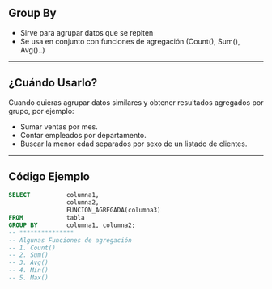 ## Group By

- Sirve para agrupar datos que se repiten
- Se usa en conjunto con funciones de agregación (Count(), Sum(), Avg()..)

---

## ¿Cuándo Usarlo?

Cuando quieras agrupar datos similares y obtener resultados agregados por grupo, por ejemplo:

- Sumar ventas por mes.
- Contar empleados por departamento.
- Buscar la menor edad separados por sexo de un listado de clientes.


---

## Código Ejemplo

```sql
SELECT          columna1, 
                columna2, 
                FUNCION_AGREGADA(columna3)
FROM            tabla
GROUP BY        columna1, columna2;
-- ***************
-- Algunas Funciones de agregación
-- 1. Count()
-- 2. Sum()
-- 3. Avg()
-- 4. Min()
-- 5. Max()
```
